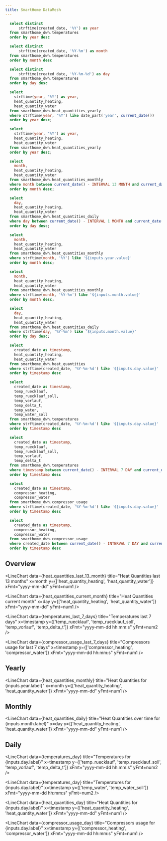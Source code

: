 ```yaml
---
title: SmartHome DataMesh
---
```


```sql years
  select distinct
      strftime(created_date, '%Y') as year
  from smarthome_dwh.temperatures
  order by year desc
```

```sql months
  select distinct
      strftime(created_date, '%Y-%m') as month
  from smarthome_dwh.temperatures
  order by month desc
```

```sql days
  select distinct
      strftime(created_date, '%Y-%m-%d') as day
  from smarthome_dwh.temperatures
  order by day desc
```

```sql heat_quantities_current_year
  select 
    strftime(year, '%Y') as year,
    heat_quantity_heating,
    heat_quantity_water
  from smarthome_dwh.heat_quantities_yearly
  where strftime(year, '%Y') like date_part('year', current_date())
  order by year desc;
```

```sql heat_quantities_yearly
  select 
    strftime(year, '%Y') as year,
    heat_quantity_heating,
    heat_quantity_water
  from smarthome_dwh.heat_quantities_yearly
  order by year desc;
```

```sql heat_quantities_last_13_month
  select 
    month,
    heat_quantity_heating,
    heat_quantity_water
  from smarthome_dwh.heat_quantities_monthly
  where month between current_date() - INTERVAL 13 MONTH and current_date()
  order by month desc;
```

```sql heat_quantities_current_month
  select 
    day,
    heat_quantity_heating,
    heat_quantity_water
  from smarthome_dwh.heat_quantities_daily
  where day between current_date() - INTERVAL 1 MONTH and current_date()
  order by day desc;
```

```sql heat_quantities_monthly
  select 
    month,
    heat_quantity_heating,
    heat_quantity_water
  from smarthome_dwh.heat_quantities_monthly
  where strftime(month, '%Y') like '${inputs.year.value}'
  order by month desc;
```

```sql heat_quantities_month
  select 
    month,
    heat_quantity_heating,
    heat_quantity_water
  from smarthome_dwh.heat_quantities_monthly
  where strftime(month, '%Y-%m') like '${inputs.month.value}'
  order by month desc;
```

```sql heat_quantities_daily
  select 
    day,
    heat_quantity_heating,
    heat_quantity_water
  from smarthome_dwh.heat_quantities_daily
  where strftime(day, '%Y-%m') like '${inputs.month.value}'
  order by day desc;
```

```sql heat_quantities_day
  select 
    created_date as timestamp,
    heat_quantity_heating,
    heat_quantity_water
  from smarthome_dwh.heat_quantities
  where strftime(created_date, '%Y-%m-%d') like '${inputs.day.value}'
  order by timestamp desc
```

```sql temperatures_day
  select 
    created_date as timestamp,
    temp_ruecklauf,
    temp_ruecklauf_soll,
    temp_vorlauf,
    temp_delta_t,
    temp_water,
    temp_water_soll
  from smarthome_dwh.temperatures
  where strftime(created_date, '%Y-%m-%d') like '${inputs.day.value}'
  order by timestamp desc
```

```sql temperatures_last_7_days
  select 
    created_date as timestamp,
    temp_ruecklauf,
    temp_ruecklauf_soll,
    temp_vorlauf,
    temp_delta_t
  from smarthome_dwh.temperatures
  where timestamp between current_date() - INTERVAL 7 DAY and current_date()
  order by timestamp desc
```

```sql compressor_usage_day
  select 
    created_date as timestamp,
    compressor_heating,
    compressor_water
  from smarthome_dwh.compressor_usage
  where strftime(created_date, '%Y-%m-%d') like '${inputs.day.value}'
  order by timestamp desc
```

```sql compressor_usage_last_7_days
  select 
    created_date as timestamp,
    compressor_heating,
    compressor_water
  from smarthome_dwh.compressor_usage
  where created_date between current_date() - INTERVAL 7 DAY and current_date()
  order by timestamp desc
```

<LastRefreshed/>

## Overview

<BigValue 
  data={heat_quantities_current_year} 
  value=heat_quantity_heating
  fmt=num2
/>

<BigValue 
  data={heat_quantities_current_year} 
  value=heat_quantity_water
  fmt=num2
/>

<LineChart
    data={heat_quantities_last_13_month}
    title="Heat Quantities last 13 months"
    x=month
    y={['heat_quantity_heating', 'heat_quantity_water']}
    xFmt="yyyy-mm-dd"
    yFmt=num1
/>

<LineChart
    data={heat_quantities_current_month}
    title="Heat Quantities current month"
    x=day
    y={['heat_quantity_heating', 'heat_quantity_water']}
    xFmt="yyyy-mm-dd"
    yFmt=num1
/>

<LineChart
    data={temperatures_last_7_days}
    title="Temperatures last 7 days"
    x=timestamp
    y={['temp_ruecklauf', 'temp_ruecklauf_soll', 'temp_vorlauf', 'temp_delta_t']}
    xFmt="yyyy-mm-dd hh:mm:s"
    yFmt=num2
/>

<LineChart
    data={compressor_usage_last_7_days}
    title="Compressors usage for last 7 days"
    x=timestamp
    y={['compressor_heating', 'compressor_water']}
    xFmt="yyyy-mm-dd hh:mm:s"
    yFmt=num1
/>

## Yearly

<Dropdown data={years} name=year value=year>
</Dropdown>

<LineBreak/>

<Grid cols=2>
<BarChart 
    data={heat_quantities_yearly}
    title="Heat Quantities Heating over time"
    x=year
    y=heat_quantity_heating
    xFmt=yyyy
/>

<BarChart 
    data={heat_quantities_yearly}
    title="Heat Quantities Water over time"
    x=year
    y=heat_quantity_water
    xFmt=yyyy
/>
</Grid>

<LineChart
    data={heat_quantities_monthly}
    title="Heat Quantities for {inputs.year.label}"
    x=month
    y={['heat_quantity_heating', 'heat_quantity_water']}
    xFmt="yyyy-mm-dd"
    yFmt=num1
/>

## Monthly

<Dropdown data={months} name=month value=month>
</Dropdown>

<LineBreak/>

<BigValue 
  data={heat_quantities_month} 
  value=heat_quantity_heating
  sparkline=month
  fmt=num2
/>

<BigValue 
  data={heat_quantities_month} 
  value=heat_quantity_water
  sparkline=month
  fmt=num2
/>

<LineChart
    data={heat_quantities_daily}
    title="Heat Quantities over time for {inputs.month.label}"
    x=day
    y={['heat_quantity_heating', 'heat_quantity_water']}
    xFmt="yyyy-mm-dd"
    yFmt=num1
/>

## Daily

<Dropdown data={days} name=day value=day>
</Dropdown>

<LineBreak/>

<BigValue 
  data={heat_quantities_daily} 
  value=heat_quantity_heating
  sparkline=day
  fmt=num2
/>

<BigValue 
  data={heat_quantities_daily} 
  value=heat_quantity_water
  sparkline=day
  fmt=num2
/>

<LineChart
    data={temperatures_day}
    title="Temperatures for {inputs.day.label}"
    x=timestamp
    y={['temp_ruecklauf', 'temp_ruecklauf_soll', 'temp_vorlauf', 'temp_delta_t']}
    xFmt="yyyy-mm-dd hh:mm:s"
    yFmt=num2
/>

<LineChart
    data={temperatures_day}
    title="Temperatures for {inputs.day.label}"
    x=timestamp
    y={['temp_water', 'temp_water_soll']}
    xFmt="yyyy-mm-dd hh:mm:s"
    yFmt=num2
/>

<LineChart
    data={heat_quantities_day}
    title="Heat Quantities for {inputs.day.label}"
    x=timestamp
    y={['heat_quantity_heating', 'heat_quantity_water']}
    xFmt="yyyy-mm-dd"
    yFmt=num1
/>

<LineChart
    data={compressor_usage_day}
    title="Compressors usage for {inputs.day.label}"
    x=timestamp
    y={['compressor_heating', 'compressor_water']}
    xFmt="yyyy-mm-dd hh:mm:s"
    yFmt=num1
/>

